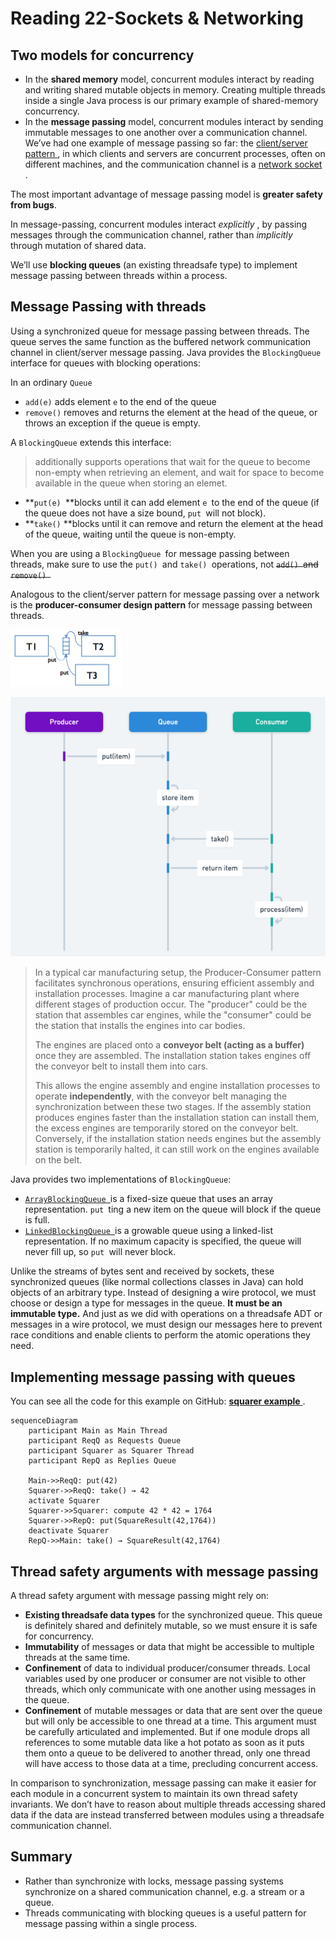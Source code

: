 # Reading 22-Sockets & Networking

## Two models for concurrency

- In the **shared memory** model, concurrent modules interact by reading and writing shared mutable objects in memory. Creating multiple threads inside a single Java process is our primary example of shared-memory concurrency.
- In the **message passing** model, concurrent modules interact by sending immutable messages to one another over a communication channel. We’ve had one example of message passing so far: the [client/server pattern ](https://ocw.mit.edu/ans7870/6/6.005/s16/classes/21-sockets-networking/#clientserver_design_pattern), in which clients and servers are concurrent processes, often on different machines, and the communication channel is a [network socket ](https://ocw.mit.edu/ans7870/6/6.005/s16/classes/21-sockets-networking/#network_sockets).

The most important advantage of message passing model is **greater safety from bugs**.

In message-passing, concurrent modules interact *explicitly* , by passing messages through the communication channel, rather than *implicitly* through mutation of shared data.

 We’ll use **blocking queues** (an existing threadsafe type) to implement message passing between threads within a process.

## Message Passing with threads

Using a synchronized queue for message passing between threads. The queue serves the same function as the buffered network communication channel in client/server message passing. Java provides the `BlockingQueue` interface for queues with blocking operations:

In an ordinary `Queue`

- `add(e)` adds element `e` to the end of the queue
- `remove()` removes and returns the element at the head of the queue, or throws an exception if the queue is empty.

A `BlockingQueue` extends this interface:

> additionally supports operations that wait for the queue to become non-empty when retrieving an element, and wait for space to become available in the queue when storing an elemet.

- **`put(e) `**blocks until it can add element `e `to the end of the queue (if the queue does not have a size bound, `put `will not block).
- **`take()` **blocks until it can remove and return the element at the head of the queue, waiting until the queue is non-empty.

When you are using a `BlockingQueue `for message passing between threads, make sure to use the `put() `and `take() `operations, not ~~`add() `and `remove() `~~

Analogous to the client/server pattern for message passing over a network is the **producer-consumer design pattern** for message passing between threads.

<img src="assets/producer-consumer.png" alt="producer-consumer message passing" style="zoom:50%;" />

![Producer-Consumer sequence diagram](assets/producer-consumer-sequence-diagram.png)

> In a typical car manufacturing setup, the Producer-Consumer pattern facilitates synchronous operations, ensuring efficient assembly and installation processes. Imagine a car manufacturing plant where different stages of production occur. The "producer" could be the station that assembles car engines, while the "consumer" could be the station that installs the engines into car bodies. 
>
> The engines are placed onto a **conveyor belt (acting as a buffer)** once they are assembled. The installation station takes engines off the conveyor belt to install them into cars. 
>
> This allows the engine assembly and engine installation processes to operate **independently**, with the conveyor belt managing the synchronization between these two stages. If the assembly station produces engines faster than the installation station can install them, the excess engines are temporarily stored on the conveyor belt. Conversely, if the installation station needs engines but the assembly station is temporarily halted, it can still work on the engines available on the belt.

Java provides two implementations of `BlockingQueue`:

- [`ArrayBlockingQueue `](https://docs.oracle.com/javase/8/docs/api/?java/util/concurrent/ArrayBlockingQueue.html)is a fixed-size queue that uses an array representation. `put `ting a new item on the queue will block if the queue is full.
- [`LinkedBlockingQueue `](https://docs.oracle.com/javase/8/docs/api/?java/util/concurrent/LinkedBlockingQueue.html)is a growable queue using a linked-list representation. If no maximum capacity is specified, the queue will never fill up, so `put `will never block.

Unlike the streams of bytes sent and received by sockets, these synchronized queues (like normal collections classes in Java) can hold objects of an arbitrary type. Instead of designing a wire protocol, we must choose or design a type for messages in the queue. **It must be an immutable type.** And just as we did with operations on a threadsafe ADT or messages in a wire protocol, we must design our messages here to prevent race conditions and enable clients to perform the atomic operations they need.

## Implementing message passing with queues

You can see all the code for this example on GitHub: [**squarer example** ](https://github.com/mit6005/sp16-ex22-square). 

```mermaid
sequenceDiagram
    participant Main as Main Thread
    participant ReqQ as Requests Queue
    participant Squarer as Squarer Thread
    participant RepQ as Replies Queue

    Main->>ReqQ: put(42)
    Squarer->>ReqQ: take() → 42
    activate Squarer
    Squarer->>Squarer: compute 42 * 42 = 1764
    Squarer->>RepQ: put(SquareResult(42,1764))
    deactivate Squarer
    RepQ->>Main: take() → SquareResult(42,1764)
```

## Thread safety arguments with message passing

A thread safety argument with message passing might rely on:

- **Existing threadsafe data types** for the synchronized queue. This queue is definitely shared and definitely mutable, so we must ensure it is safe for concurrency.
- **Immutability** of messages or data that might be accessible to multiple threads at the same time.
- **Confinement** of data to individual producer/consumer threads. Local variables used by one producer or consumer are not visible to other threads, which only communicate with one another using messages in the queue.
- **Confinement** of mutable messages or data that are sent over the queue but will only be accessible to one thread at a time. This argument must be carefully articulated and implemented. But if one module drops all references to some mutable data like a hot potato as soon as it puts them onto a queue to be delivered to another thread, only one thread will have access to those data at a time, precluding concurrent access.

In comparison to synchronization, message passing can make it easier for each module in a concurrent system to maintain its own thread safety invariants. We don’t have to reason about multiple threads accessing shared data if the data are instead transferred between modules using a threadsafe communication channel.

## Summary

- Rather than synchronize with locks, message passing systems synchronize on a shared communication channel, e.g. a stream or a queue.
- Threads communicating with blocking queues is a useful pattern for message passing within a single process.